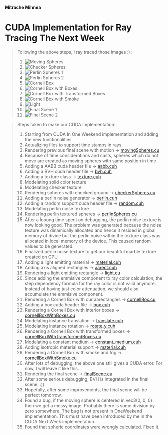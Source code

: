 #### Mitrache Mihnea

# CUDA Implementation for Ray Tracing The Next Week

> Following the above steps, I ray traced those images :) :
> 1. ![Moving Spheres](Images/moving_spheres.jpg)
> 2. ![Checker Spheres](Images/checker_spheres.jpg)
> 3. ![Perlin Spheres 1](Images/perlin_spheres1.jpg)
> 4. ![Perlin Spheres 2](Images/perlin_spheres2.jpg)
> 5. ![Cornell Box](Images/cornell_box.jpg)
> 6. ![Cornell Box with Boxes](Images/cornell_box_with_boxes.jpg)
> 7. ![Cornell Box with Transformed Boxes](Images/cornell_box_with_transformed_boxes.jpg)
> 8. ![Cornell Box with Smoke](Images/cornell_box_with_smoke.jpg)
> 9. ![Light](Images/light.jpg)
> 10. ![Final Scene 1](Images/final_scene1.jpg)
> 11. ![Final Scene 2](Images/final_scene2.jpg)

> Steps taken to make our CUDA implementation:
> 1. Starting from CUDA In One Weekend implementation and adding the new functionalities
> 2. Actualizing files to support time stamps in rays
> 3. Rendering previous final scene with motion -> [movingSpheres.cu](SourceFiles/movingSpheres.cu)
> 4. Because of time considerations and casts, spheres which do not move are created as
moving spheres with same position in time
> 5. Adding a AABB cuda header file -> [aabb.cuh](HeaderFiles/aabb.cuh)
> 6. Adding a BVH cuda header file -> [bvh.cuh](HeaderFiles/bvh.cuh)
> 7. Adding a texture class -> [texture.cuh](HeaderFiles/texture.cuh)
> 8. Modelating solid color texture
> 9. Modelating checker texture
> 10. Rendering spheres with checked ground -> [checkerSpheres.cu](SourceFiles/checkerSpheres.cu)
> 11. Adding a perlin noise generator -> [perlin.cuh](HeaderFiles/perlin.cuh)
> 12. Adding a random support cuda header file -> [random.cuh](HeaderFiles/random.cuh)
> 13. Modelating perlin noise texture
> 14. Rendering perlin textured spheres -> [perlinSpheres.cu](SourceFiles/perlinSpheres.cu)
> 15. After a looong time spent on debugging, the perlin noise texture is now looking good. The problem was generated
because the noise texture was dinamically allocated and hence
it resided in global memory of divice but the perlin noise
within the texture class was allocated in local memory of the device. This caused random values to be generated.
> 16. Finalized perlin noise texture to get our beautiful marble texture created on GPU
> 17. Adding a light emitting material -> [material.cuh](HeaderFiles/material.cuh)
> 18. Adding axis aligned rectangles -> [aarect.cuh](HeaderFiles/aarect.cuh)
> 19. Rendering a light emitting rectangle -> [light.cu](SourceFiles/light.cu)
> 20. Since adding the emmisive component to ray color calculation, the step dependency
formula for the ray color is not valid anymore. Instead of having just color attenuation,
we should also accumulate the emmisive component.
> 21. Rendering a Cornell Box with our aarectangles -> [cornellBox.cu](SourceFiles/cornellBox.cu)
> 22. Adding a box cuda header file -> [box.cuh](HeaderFiles/box.cuh)
> 23. Rendering a Cornell Box with interior boxes -> [cornellBoxWithBoxes.cu](SourceFiles/cornellBoxWithBoxes.cu)
> 24. Modelating instance translation -> [translate.cuh](HeaderFiles/translate.cuh)
> 25. Modelating instance rotation -> [rotate_y.cuh](HeaderFiles/rotate_y.cuh)
> 26. Rendering a Cornell Box with transformed boxes -> [cornellBoxWithTransformedBoxes.cu](SourceFiles/cornellBoxWithTransformedBoxes.cu)
> 27. Modelating a constant medium -> [constant_medium.cuh](HeaderFiles/constant_medium.cuh)
> 28. Adding isotropic material support -> [material.cuh](HeaderFiles/material.cuh)
> 29. Rendering a Cornell Box with smoke and fog -> [cornellBoxWithSmoke.cu](SourceFiles/cornellBoxWithSmoke.cu)
> 30. After lots of debugging, the above one still gives
a CUDA error. For now, I will leave it like this.
> 31. Rendering the final scene -> [finalScene.cu](SourceFiles/finalScene.cu)
> 32. After some serious debugging, BVH is integrated in the final scene. :))
> 33. Hopefully, after some improvements, the final scene will be perfect tomorrow.
> 34. Found a bug, if the moving sphere is centered in vec3(0, 0, 0) then we get a
messy image. Probably there is some division by zero somewhere.
> The bug is not present in OneWeekend implementation. This must have
been introduced by me in the CUDA Next Week implementation.
> 35. Found that spheric coordinates were wrongly calculated. Fixed it.